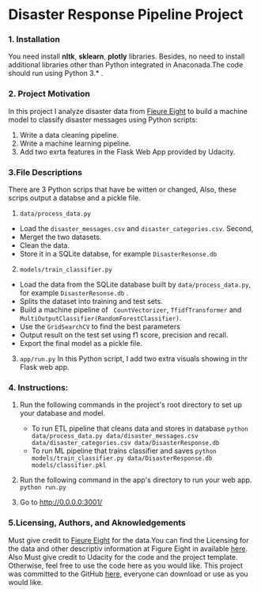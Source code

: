 # Disaster Response Pipeline Project

### 1. Installation
You need install **nltk**, **sklearn**, **plotly**  libraries. Besides, no need to install additional libraries other than Python integrated in Anaconada.The code should run using Python 3.* .
  
### 2. Project Motivation
In this project I analyze disaster data from [Fieure Eight](https://www.figure-eight.com/) to build a machine model to classify disaster messages using Python scripts:
1. Write a data cleaning pipeline. 
2. Write a machine learning pipeline.
3. Add two exrta features in the Flask Web App provided by Udacity.

### 3.File Descriptions
There are 3 Python scrips that have be witten or changed, Also, these scrips output a databse and a pickle file.
1. `data/process_data.py `  
* Load the `disaster_messages.csv` and `disaster_categories.csv`. Second, 
* Merget the two datasets. 
* Clean the data.
* Store it in a SQLite databse, for example `DisasterResonse.db`   
2. ` models/train_classifier.py `
* Load the data from the SQLite database built by `data/process_data.py`, for example `DisasterResonse.db` .
* Splits the dataset into training and test sets. 
* Build a machine pipeline of ` CountVectorizer`, `TfidfTransformer` and `MultiOutputClassifier(RandomForestClassifier)`.
* Use the `GridSearchCV` to find the best parameters
* Output result on the test set using f1 score, precision and recall.
* Export the final model as a pickle file.
3. `app/run.py`
   In this Python script, I add two extra visuals showing in thr Flask web app.
### 4. Instructions:
1. Run the following commands in the project's root directory to set up your database and model.

    - To run ETL pipeline that cleans data and stores in database
        `python data/process_data.py data/disaster_messages.csv data/disaster_categories.csv data/DisasterResponse.db`
    - To run ML pipeline that trains classifier and saves
        `python models/train_classifier.py data/DisasterResponse.db models/classifier.pkl`

2. Run the following command in the app's directory to run your web app.
    `python run.py`

3. Go to http://0.0.0.0:3001/  
   
### 5.Licensing, Authors, and Aknowledgements
Must give credit to [Fieure Eight](https://www.figure-eight.com/) for the data.You can find the Licensing for the data and other descriptiv information at Figure Eight in available [here](https://www.figure-eight.com/legal/). Also Must give credit to Udacity for the code and the project template. Otherwise, feel free to use the code here as you would like. This project was committed to the GitHub [here](https://github.com/caoconghan/DataScientist_DiasterResponsePipeline.git), everyone can download or use as you would like.

